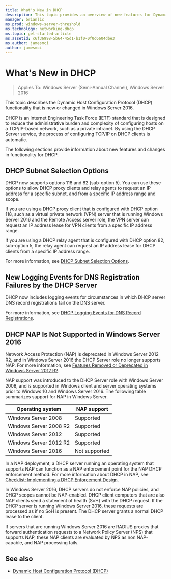 ```yaml
---
title: What's New in DHCP
description: This topic provides an overview of new features for Dynamic Host Configuration Protocol (DHCP) in Windows Server 2016. 
manager: brianlic
ms.prod: windows-server-threshold
ms.technology: networking-dhcp
ms.topic: get-started-article
ms.assetid: c6f36998-5b64-45d1-b1f0-0f0d6604dbe3
ms.author: jamesmci
author: jamesmci
---
```

# What's New in DHCP

>Applies To: Windows Server (Semi-Annual Channel), Windows Server 2016

This topic describes the Dynamic Host Configuration Protocol (DHCP) functionality that is new or changed in Windows Server 2016.
  
DHCP is an Internet Engineering Task Force (IETF) standard that is designed to reduce the administrative burden and complexity of configuring hosts on a TCP/IP\-based network, such as a private intranet. By using the DHCP Server service, the process of configuring TCP/IP on DHCP clients is automatic.

The following sections provide information about new features and changes in functionality for DHCP.

## DHCP Subnet Selection Options

DHCP now supports options 118 and 82 \(sub-option 5\). You can use these options to allow DHCP proxy clients and relay agents to request an IP address for a specific subnet, and from a specific IP address range and scope.

If you are using a DHCP proxy client that is configured with DHCP option 118, such as a virtual private network \(VPN\) server that is running Windows Server 2016 and the Remote Access server role, the VPN server can request an IP address lease for VPN clients from a specific IP address range.

If you are using a DHCP relay agent that is configured with DHCP option 82, sub\-option 5, the relay agent can request an IP address lease for DHCP clients from a specific IP address range.

For more information, see [DHCP Subnet Selection Options](dhcp-subnet-options.md).

## New Logging Events for DNS Registration Failures by the DHCP Server

DHCP now includes logging events for circumstances in which DHCP server DNS record registrations fail on the DNS server.

For more information, see [DHCP Logging Events for DNS Record Registrations](dhcp-dns-events.md).

## DHCP NAP Is Not Supported in Windows Server 2016

Network Access Protection \(NAP\) is deprecated in Windows Server 2012 R2, and in Windows Server 2016 the DHCP Server role no longer supports NAP. For more information, see [Features Removed or Deprecated in Windows Server 2012 R2](http://technet.microsoft.com/library/dn303411.aspx).  
  
NAP support was introduced to the DHCP Server role with  Windows Server 2008, and is supported in Windows client and server operating systems prior to Windows 10 and Windows Server 2016. The following table summarizes support for NAP in Windows Server.  
  
|Operating system|NAP support|  
|--------------------|---------------|  
| Windows Server 2008 |Supported|  
| Windows Server 2008 R2 |Supported|  
| Windows Server 2012 |Supported|  
| Windows Server 2012 R2 |Supported|  
| Windows Server 2016|Not supported|  
  
In a NAP deployment, a DHCP server running an operating system that supports NAP can function as a NAP enforcement point for the NAP DHCP enforcement method. For more information about DHCP in NAP, see [Checklist: Implementing a DHCP Enforcement Design](http://technet.microsoft.com/library/dd314186.aspx).  
  
In Windows Server 2016, DHCP servers do not enforce NAP policies, and DHCP scopes cannot be NAP\-enabled. DHCP client computers that are also NAP clients send a statement of health \(SoH\) with the DHCP request. If the DHCP server is running Windows Server 2016, these requests are processed as if no SoH is present. The DHCP server grants a normal DHCP lease to the client. 

If servers that are running Windows Server 2016 are RADIUS proxies that forward authentication requests to a Network Policy Server \(NPS\) that supports NAP, these NAP clients are evaluated by NPS as non NAP\-capable, and NAP processing fails.
  
## See also  
  
-   [Dynamic Host Configuration Protocol (DHCP)](Dynamic-Host-Configuration-Protocol--DHCP-.md)  
  

